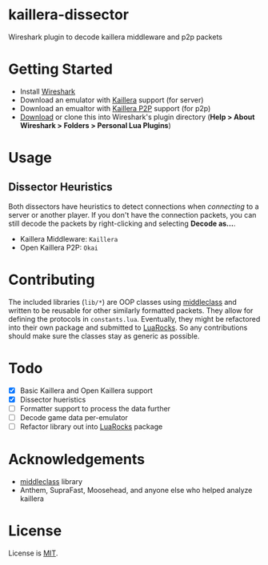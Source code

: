 # kaillera-dissector
Wireshark plugin to decode kaillera middleware and p2p packets

# Getting Started

- Install [Wireshark](https://www.wireshark.org/#download)
- Download an emulator with [Kaillera](http://kaillera.com/download.php) support (for server)
- Download an emualtor with [Kaillera P2P](http://p2p.kaillera.ru/#) support (for p2p)
- [Download](https://github.com/smash64-dev/kaillera-dissector/archive/refs/heads/main.zip) or clone this into Wireshark's plugin directory (**Help > About Wireshark > Folders > Personal Lua Plugins**)

# Usage

## Dissector Heuristics

Both dissectors have heuristics to detect connections when *connecting* to a server or another player. If you don't have the connection packets, you can still decode the packets by right-clicking and selecting **Decode as...**.
- Kaillera Middleware: `Kaillera`
- Open Kaillera P2P: `Okai`

# Contributing

The included libraries (`lib/*`) are OOP classes using [middleclass](https://github.com/kikito/middleclass) and written to be reusable for other similarly formatted packets. They allow for defining the protocols in `constants.lua`. Eventually, they might be refactored into their own package and submitted to [LuaRocks](https://luarocks.org/). So any contributions should make sure the classes stay as generic as possible.

# Todo

- [x] Basic Kaillera and Open Kaillera support
- [x] Dissector hueristics
- [ ] Formatter support to process the data further
- [ ] Decode game data per-emulator
- [ ] Refactor library out into [LuaRocks](https://luarocks.org/) package

# Acknowledgements

- [middleclass](https://github.com/kikito/middleclass) library
- Anthem, SupraFast, Moosehead, and anyone else who helped analyze kaillera

# License

License is [MIT](LICENSE.md).
